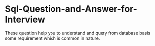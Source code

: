 # Sql-Question-and-Answer-for-Interview
These question help you to understand and query from database basis some requirement which is common in nature.
